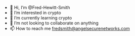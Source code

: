 - 👋 Hi, I’m @Fred-Hewitt-Smith
- 👀 I’m interested in crypto
- 🌱 I’m currently learning crypto
- 💞️ I’m not looking to collaborate on anything
- 📫 How to reach me fredsmith@angelsecurenetworks.com

<!---
Fred-Hewitt-Smith/Fred-Hewitt-Smith is a ✨ special ✨ repository because its `README.md` (this file) appears on your GitHub profile.
You can click the Preview link to take a look at your changes.
--->
